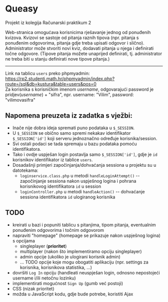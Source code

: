 # Queasy
Projekt iz kolegija Računarski praktikum 2

Web-stranica omogućava korisnicima rješavanje jednog od ponuđenih kvizova. Kvizovi se sastoje od pitanja raznih tipova (npr. pitanja s ponuđenim odgovorima, pitanja gdje treba upisati odgovor i slično). Administrator može stvoriti novi kviz, dodavati pitanja u njega i definirati točne odgovore. (Tipove pitanja možete unaprijed definirati, tj. administrator ne treba biti u stanju definirati nove tipove pitanja.)

---
Link na tablicu `users` preko phpmyadmin: https://rp2.studenti.math.hr/phpmyadmin/index.php?route=/sql&db=kustura&table=users&pos=0  
Za korisnika s korisničkim imenom _username_, odgovarajući password je pridjev(_username_) + "sifra", npr. username: "Vilim", password: "vilimovasifra"

## Napomena preuzeta iz zadatka s vježbi:
- Inače nije dobra ideja spremati puno podataka u `$_SESSION`.
- U `$_SESSION` se obično samo spremi nekakav identifikator `$_SESSION['id']` koji serveru jednoznačno određuje korisnika/session.
- Svi ostali podaci se tada spremaju u bazu podataka pomoću identifikatora.
- Tako i ovdje uspješan login postavlja samo `$_SESSION['id']`, gdje je `id` korisnikov identifikator iz tablice `users`.
- Dosadašnji primjeri započinjanja/dohvaćanja sessiona u projektu su u datotekama:
  - `loginservice.class.php` u metodi `handleLoginAttempt()` -- započinjanje sessiona nakon uspješnog logina i pohrana korisnikovog identifikatora `id` u session
  - `loginController.php` u metodi `handleAction()` -- dohvaćanje sessiona identifikatora `id` ulogiranog korisnika

## TODO
- kreirati u bazi i popuniti tablicu s pitanjima, tipom pitanja, eventualnim ponuđenim odgovorima i točnim odgovorom
- napraviti "homepage" (homepage se prikazuje nakon uspješnog logina) s opcijama
  - singleplayer (**prioritet**)
  - multiplayer (nakon što implementiramo opciju singleplayer)
  - admin opcije (ukoliko je ulogirani korisnik admin)
  - ... TODO opcije koje mogu obogatiti aplikaciju (npr. settings za korisnika, korisnikova statistika, ...)
- dovršiti `Log In` opciju (handleati neuspješan login, odnosno nepostojeći username i/ili netočnu lozinku)
- implementirati mogućnost `Sign Up` (gumb već postoji)
- CSS (nizak prioritet)
- možda u JavaScript kodu, gdje bude potrebe, koristiti Ajax
